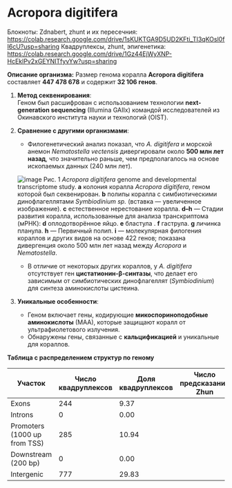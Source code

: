 # Acropora digitifera

Блокноты:
Zdnabert, zhunt и их пересечния: https://colab.research.google.com/drive/1sKUKTGA9D5UD2KFti_TI3qKOsl0fI6cU?usp=sharing
Квадруплексы, zhunt, эпигенетика: https://colab.research.google.com/drive/1Gz44EjWyXNP-HcEklPv2xGEYNITfyvYw?usp=sharing


**Описание организма:**
Размер генома коралла **Acropora digitifera** составляет **447 478 678** и содержит  **32 106 генов**.  
1. **Метод секвенирования**:  
   Геном был расшифрован с использованием технологии **next-generation sequencing** (Illumina GAIIx) командой исследователей из Окинавского института науки и технологий (OIST).  
2. **Сравнение с другими организмами**:  
   - Филогенетический анализ показал, что *A. digitifera* и морской анемон *Nematostella vectensis* дивергировали около **500 млн лет назад**, что значительно раньше, чем предполагалось на основе ископаемых данных (240 млн лет).
   
   ![image](https://github.com/user-attachments/assets/c19c98e5-7215-4403-9dba-5e9b716d2374)
   Рис. 1 *Acropora digitifera* genome and developmental transcriptome study. **a** колония коралла *Acropora digitifera*, геном которой был секвенирован. **b** полипы коралла с симбиотическими динофлагеллятами *Symbiodinium sp.* (вставка — увеличенное изображение). **c** естественное нерестование коралла. **d–h** — Стадии развития коралла, использованные для анализа транскриптома (мРНК): **d** оплодотворённое яйцо. **e** бластула . **f** гаструла. **g** личинка планула. **h** — Первичный полип.  **i** — молекулярная филогения кораллов и других видов на основе 422 генов; показана дивергенция около 500 млн лет назад между *Acropora* и *Nematostella*.
   - В отличие от некоторых других кораллов, у *A. digitifera* отсутствует ген **цистатионин-β-синтазы**, что делает его зависимым от симбиотических динофлагеллят (*Symbiodinium*) для синтеза аминокислоты цистеина.  

4. **Уникальные особенности**:  
   - Геном включает гены, кодирующие **микоспориноподобные аминокислоты** (МАА), которые защищают коралл от ультрафиолетового излучения.  
   - Обнаружены гены, связанные с **кальцификацией** и уникальные для кораллов.  


**Таблица с распределением структур по геному**

| Участок                     | Число квадруплексов | Доля квадруплексов | Число предсказаний Zhun | Доля предсказаний Zhun | Число предсказаний ZDNABERT | Доля предсказаний ZDNABERT |
|-----------------------------|--------------------|-------------------|-------------------------|------------------------|------------------------------|-----------------------------|
| Exons                       |   244              |    9.37           |                         |                        |        1789                  |        13.71                     |
| Introns                     |   0                |     0.00          |                         |                        |         0                    |          0.00                   |
| Promoters (1000 up from TSS)|      285           |    10.94          |                         |                        |          1559                |          11.95                   |
| Downstream (200 bp)         |   0                |      0.00         |                         |                        |         0                     |             0.00                |
| Intergenic                  |        777          |         29.83    |                         |                        |        4269                   |          32.73                   |
